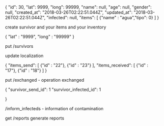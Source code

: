 
{
    "id": 30,
    "lat": 9999,
    "long": 99999,
    "name": null,
    "age": null,
    "gender": null,
    "created_at": "2018-03-26T02:22:51.044Z",
    "updated_at": "2018-03-26T02:22:51.044Z",
    "infected": null,
    "items": [
        {"name" : "agua","tipo": 0}
        ]
}


create survivor and your items and your inventory



{
    "lat" : "9999",
    "long" : "99999"
}

put /survivors

update localization

{
    "items_send": [
        {"id" : "22"},
        {"id" : "23"}
        ],
      "items_received": [
        {"id" : "17"},
        {"id" : "18"}
        ]
}

put /exchanged - operation exchanged



{
 "survivor_send_id": 1
 "survivor_infected_id": 1

}

/inform_infecteds - information of contamination


get /reports generate reports